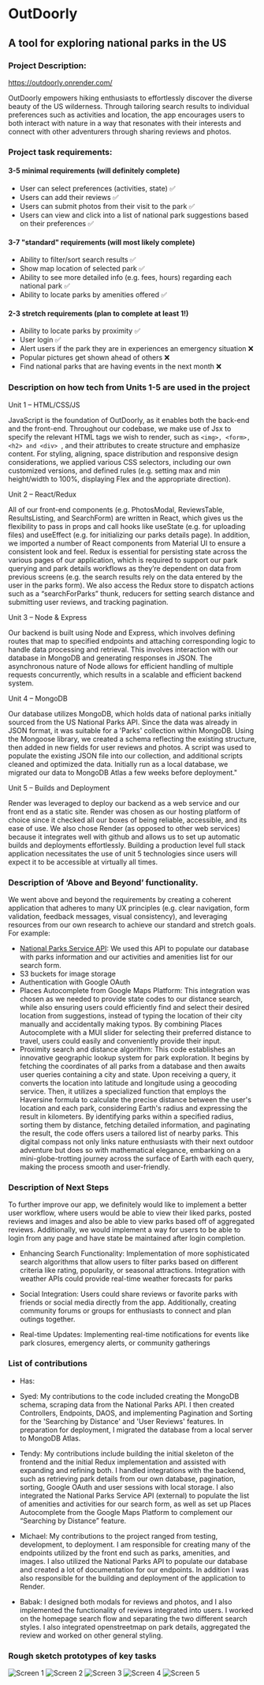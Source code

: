 # OutDoorly

## A tool for exploring national parks in the US


### Project Description: 

https://outdoorly.onrender.com/

OutDoorly empowers hiking enthusiasts to effortlessly discover the diverse beauty of the US wilderness. Through tailoring search results to individual preferences such as activities and location, the app encourages users to both interact with nature in a way that resonates with their interests and connect with other adventurers through sharing reviews and photos.


### Project task requirements: 
#### 3-5 minimal requirements (will definitely complete) 
- User can select preferences (activities, state) ✅
- Users can add their reviews ✅
- Users can submit photos from their visit to the park ✅
- Users can view and click into a list of national park suggestions based on their preferences ✅


#### 3-7 "standard" requirements (will most likely complete) 
- Ability to filter/sort search results ✅
- Show map location of selected park ✅
- Ability to see more detailed info (e.g. fees, hours) regarding each national park ✅
- Ability to locate parks by amenities offered ✅


#### 2-3 stretch requirements (plan to complete at least 1!) 
- Ability to locate parks by proximity ✅
- User login ✅
- Alert users if the park they are in experiences an emergency situation ❌
- Popular pictures get shown ahead of others ❌
- Find national parks that are having events in the next month ❌

### Description on how tech from Units 1-5 are used in the project

Unit 1 – HTML/CSS/JS 

JavaScript is the foundation of OutDoorly, as it enables both the back-end and the front-end. Throughout our codebase, we make use of Jsx to specify the relevant HTML tags we wish to render, such as  `<img>, <form>, <h2> and <div> `, and their attributes to create structure and emphasize content. For styling, aligning, space distribution and responsive design considerations, we applied various CSS selectors, including our own customized versions, and defined rules (e.g. setting max and min height/width to 100%, displaying Flex and the appropriate direction). 

Unit 2 – React/Redux 

All of our front-end components (e.g. PhotosModal, ReviewsTable, ResultsListing, and SearchForm) are written in React, which gives us the flexibility to pass in props and call hooks like useState (e.g. for uploading files) and useEffect (e.g. for initializing our parks details page). In addition, we imported a number of React components from Material UI to ensure a consistent look and feel. Redux is essential for persisting state across the various pages of our application, which is required to support our park querying and park details workflows as they’re dependent on data from previous screens (e.g. the search results rely on the data entered by the user in the parks form). We also access the Redux store to dispatch actions such as a “searchForParks” thunk, reducers for setting search distance and submitting user reviews, and tracking pagination.

Unit 3 – Node & Express

Our backend is built using Node and Express, which involves defining routes that map to specified endpoints and attaching corresponding logic to handle data processing and retrieval. This involves interaction with our database in MongoDB and generating responses in JSON. The asynchronous nature of Node allows for efficient handling of multiple requests concurrently, which results in a scalable and efficient backend system. 

Unit 4 – MongoDB 

Our database utilizes MongoDB, which holds data of national parks initially sourced from the US National Parks API. Since the data was already in JSON format, it was suitable for a 'Parks' collection within MongoDB. Using the Mongoose library, we created a schema reflecting the existing structure, then added in new fields for user reviews and photos. A script was used to populate the existing JSON file into our collection, and additional scripts cleaned and optimized the data. Initially run as a local database, we migrated our data to MongoDB Atlas a few weeks before deployment." 

Unit 5 – Builds and Deployment 

Render was leveraged to deploy our backend as a web service and our front end as a static site. Render was chosen as our hosting platform of choice since it checked all our boxes of being reliable, accessible, and its ease of use. We also chose Render (as opposed to other web services) because it integrates well with github and allows us to set up automatic builds and deployments effortlessly. Building a production level full stack application necessitates the use of unit 5 technologies since users will expect it to be accessible at virtually all times.

### Description of ‘Above and Beyond’ functionality.

We went above and beyond the requirements by creating a coherent application that adheres to many UX principles (e.g. clear navigation, form validation, feedback messages, visual consistency), and leveraging resources from our own research to achieve our standard and stretch goals. For example:   

- [National Parks Service API](https://www.nps.gov/subjects/developer/api-documentation.htm): We used this API to populate our database with parks information and our activities and amenities list for our search form.
- S3 buckets for image storage
- Authentication with Google OAuth
- Places Autocomplete from Google Maps Platform: This integration was chosen as we needed to provide state codes to our distance search, while also ensuring users could efficiently find and select their desired location from suggestions, instead of typing the location of their city manually and accidentally making typos. By combining Places Autocomplete with a MUI slider for selecting their preferred distance to travel, users could easily and conveniently provide their input. 
- Proximity search and distance algorithm: This code establishes an innovative geographic lookup system for park exploration. It begins by fetching the coordinates of all parks from a database and then awaits user queries containing a city and state. Upon receiving a query, it converts the location into latitude and longitude using a geocoding service. Then, it utilizes a specialized function that employs the Haversine formula to calculate the precise distance between the user's location and each park, considering Earth's radius and expressing the result in kilometers. By identifying parks within a specified radius, sorting them by distance, fetching detailed information, and paginating the result, the code offers users a tailored list of nearby parks. This digital compass not only links nature enthusiasts with their next outdoor adventure but does so with mathematical elegance, embarking on a mini-globe-trotting journey across the surface of Earth with each query, making the process smooth and user-friendly.

### Description of Next Steps
To further improve our app, we definitely would like to implement a better user workflow, where users would be able to view their liked parks, posted reviews and images and also be able to view parks based off of aggregated reviews. Additionally, we would implement a way for users to be able to login from any page and have state be maintained after login completion.

- Enhancing Search Functionality: Implementation of more sophisticated search algorithms that allow users to filter parks based on different criteria like rating, popularity, or seasonal attractions. Integration with weather APIs could provide real-time weather forecasts for parks 

- Social Integration: Users could share reviews or favorite parks with friends or social media directly from the app. Additionally, creating community forums or groups for enthusiasts to connect and plan outings together.  

- Real-time Updates: Implementing real-time notifications for events like park closures, emergency alerts, or community gatherings 

### List of contributions
- Has:

- Syed: My contributions to the code included creating the MongoDB schema, scraping data from the National Parks API. I then created Controllers, Endpoints, DAOS, and implementing Pagination and Sorting for the 'Searching by Distance' and 'User Reviews' features. In preparation for deployment, I migrated the database from a local server to MongoDB Atlas.
  
- Tendy: My contributions include building the initial skeleton of the frontend and the initial Redux implementation and assisted with expanding and refining both. I handled integrations with the backend, such as retrieving park details from our own database, pagination, sorting, Google OAuth and user sessions with local storage. I also integrated the National Parks Service API (external) to populate the list of amenities and activities for our search form, as well as set up Places Autocomplete from the Google Maps Platform to complement our “Searching by Distance” feature.
  
- Michael: My contributions to the project ranged from testing, development, to deployment. I am responsible for creating many of the endpoints utilized by the front end such as parks, amenities, and images. I also utilized the National Parks API to populate our database and created a lot of documentation for our endpoints. In addition I was also responsible for the building and deployment of the application to Render.
  
- Babak:
I designed both modals for reviews and photos, and I also implemented the functionality of reviews integrated into users. I worked on the homepage search flow and separating the two different search styles. I also integrated openstreetmap on park details, aggregated the review and worked on other general styling.



### Rough sketch prototypes of key tasks

![Screen 1](https://github.com/tendy-s/parksAndRec/assets/51394856/4079ae30-f59a-4fab-b860-57dcd5365dc0)
![Screen 2](https://github.com/tendy-s/parksAndRec/assets/51394856/f599f704-d102-4ce7-aed1-4e425adec820)
![Screen 3](https://github.com/tendy-s/parksAndRec/assets/51394856/c03f64d3-defb-4d9a-b05c-e908c82b6205)
![Screen 4](https://github.com/tendy-s/parksAndRec/assets/51394856/bb06d2fb-1a9e-468a-a296-161b858a44f0)
![Screen 5](https://github.com/tendy-s/parksAndRec/assets/51394856/167c36fd-05cc-4776-8972-2e75b561c99a)

